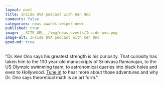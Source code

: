```yaml
---
layout: post
title: Inside UVA podcast with Ken Ono
comments: false
categories: news awards swiper-news
published: true
image: __SITE_URL__/img/news_events/Inside-uva.png
image-alt: Inside UVA podcast with Ken Ono
good-md: true
---
```


"Dr. Ken Ono says his greatest strength is his curiosity. That curiosity has taken him to the 100 year-old manuscripts of Srinivasa Ramanujan, to the US Olympic swimming team, to astronomical queries into black holes and even to Hollywood. [Tune in](https://podcasts.apple.com/us/podcast/inside-uva-with-math-professor-movie-producer-ken-ono/id1583612307?i=1000560592551) to hear more about those adventures and why Dr. Ono says theoretical math is an art form."

